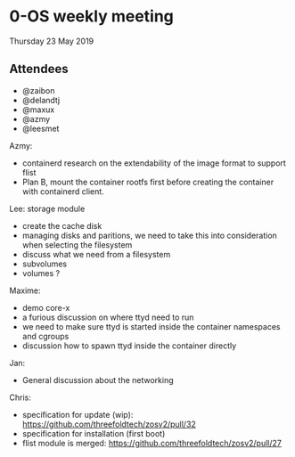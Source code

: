 # 0-OS weekly meeting

Thursday 23 May 2019

## Attendees

- @zaibon
- @delandtj
- @maxux
- @azmy
- @leesmet


Azmy:
 - containerd research on the extendability of the image format to support flist
 - Plan B, mount the container rootfs first before creating the container with containerd client.

Lee: storage module
 - create the cache disk
 - managing disks and paritions, we need to take this into consideration when selecting the filesystem
 - discuss what we need from a filesystem
  - subvolumes
  - volumes ?

Maxime:
 - demo core-x
 - a furious discussion on where ttyd need to run
 - we need to make sure ttyd is started inside the container namespaces and cgroups
 - discussion how to spawn ttyd inside the container directly

Jan:
- General discussion about the networking


Chris:
- specification for update (wip): https://github.com/threefoldtech/zosv2/pull/32
- specification for installation (first boot)
- flist module is merged: https://github.com/threefoldtech/zosv2/pull/27
